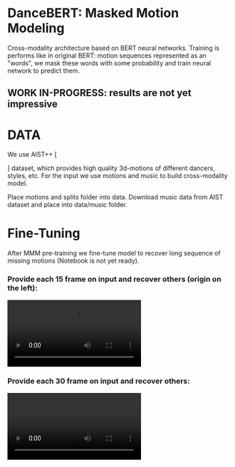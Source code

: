 # DanceBERT: Masked Motion Modeling

Cross-modality architecture based on BERT neural networks. Training is performs like in original BERT: motion sequences represented as an "words", we mask these words with some probability and train neural network to predict them.

## WORK IN-PROGRESS: results are not yet impressive



# DATA

We use AIST++ [

[link]: https://github.com/google/aistplusplus_api

] dataset, which provides high quality 3d-motions of different dancers, styles, etc. For the input we use motions and music to build cross-modality model.

Place motions and splits folder into data. Download music data from AIST dataset and place into data/music folder.

# Fine-Tuning

After MMM pre-training we fine-tune model to recover long sequence of missing motions (Notebook is not yet ready).

### Provide each 15 frame on input and recover others (origin on the left):

<video src="/home/gito/github/MotionBERT: Masked Motion Modeling/images/30.mp4"></video>



### Provide each 30 frame on input and recover others:

<video src="images/15.mp4"></video>



